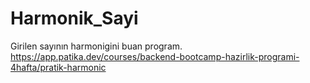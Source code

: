 # Harmonik_Sayi
Girilen sayının harmonigini buan program.  https://app.patika.dev/courses/backend-bootcamp-hazirlik-programi-4hafta/pratik-harmonic
